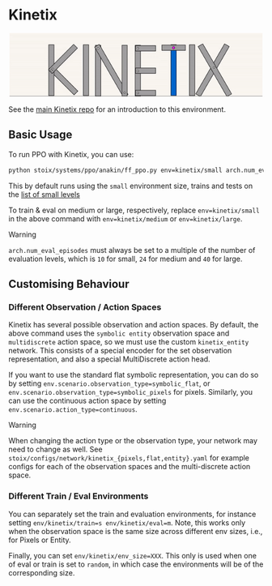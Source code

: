 # Kinetix
<p align="middle">
  <img src="https://raw.githubusercontent.com/FlairOX/Kinetix/main/images/kinetix_logo.gif" width="500" />
</p>

See the [main Kinetix repo](https://github.com/FLAIROx/Kinetix) for an introduction to this environment.

## Basic Usage

To run PPO with Kinetix, you can use:

```bash
python stoix/systems/ppo/anakin/ff_ppo.py env=kinetix/small arch.num_eval_episodes=720 network=kinetix_entity
```

This by default runs using the `small` environment size, trains and tests on the [list of small levels](../../stoix/configs/env/kinetix/eval/s.yaml)

To train & eval on medium or large, respectively, replace `env=kinetix/small` in the above command with `env=kinetix/medium` or `env=kinetix/large`.


> [!WARNING]
> `arch.num_eval_episodes` must always be set to a multiple of the number of evaluation levels, which is `10` for small, `24` for medium and `40` for large.

## Customising Behaviour
### Different Observation / Action Spaces
Kinetix has several possible observation and action spaces. By default, the above command uses the `symbolic entity` observation space and `multidiscrete` action space, so we must use the custom `kinetix_entity` network. This consists of a special encoder for the set observation representation, and also a special MultiDiscrete action head.

If you want to use the standard flat symbolic representation, you can do so by setting `env.scenario.observation_type=symbolic_flat`, or `env.scenario.observation_type=symbolic_pixels` for pixels.
Similarly, you can use the continuous action space by setting `env.scenario.action_type=continuous`.

> [!WARNING]
> When changing the action type or the observation type, your network may need to change as well. See `stoix/configs/network/kinetix_{pixels,flat,entity}.yaml` for example configs for each of the observation spaces and the multi-discrete action space.


### Different Train / Eval Environments

You can separately set the train and evaluation environments, for instance setting `env/kinetix/train=s env/kinetix/eval=m`. Note, this works only when the observation space is the same size across different env sizes, i.e., for Pixels or Entity.

Finally, you can set `env/kinetix/env_size=XXX`. This only is used when one of eval or train is set to `random`, in which case the environments will be of the corresponding size.
